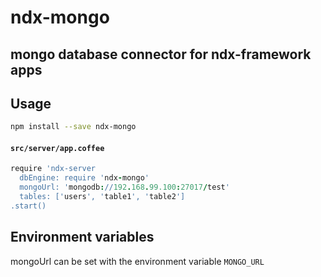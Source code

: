 # ndx-mongo  

mongo database connector for ndx-framework apps  
-----------------------------------------------

## Usage  
```bash
npm install --save ndx-mongo
```
#### `src/server/app.coffee`
```coffeescript
require 'ndx-server
  dbEngine: require 'ndx-mongo'
  mongoUrl: 'mongodb://192.168.99.100:27017/test'
  tables: ['users', 'table1', 'table2']
.start()
```

## Environment variables
mongoUrl can be set with the environment variable `MONGO_URL`  
